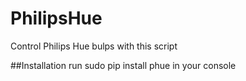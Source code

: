 # PhilipsHue

Control Philips Hue bulps with this script

##Installation
run 
sudo pip install phue 
in your console
